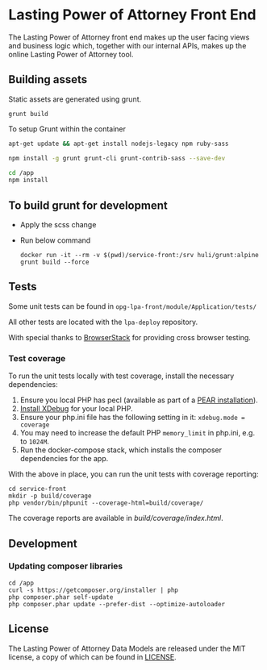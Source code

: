 # Lasting Power of Attorney Front End

The Lasting Power of Attorney front end makes up the user facing views and business logic which, together with our internal APIs, makes up the online Lasting Power of Attorney tool.

## Building assets

Static assets are generated using grunt.

`grunt build`

To setup Grunt within the container
```bash
apt-get update && apt-get install nodejs-legacy npm ruby-sass

npm install -g grunt grunt-cli grunt-contrib-sass --save-dev

cd /app
npm install

```

## To build grunt for development
- Apply the scss change
- Run below command

    ```docker run -it --rm -v $(pwd)/service-front:/srv huli/grunt:alpine grunt build --force```

## Tests

Some unit tests can be found in `opg-lpa-front/module/Application/tests/`

All other tests are located with the `lpa-deploy` repository.

With special thanks to [BrowserStack](https://www.browserstack.com) for providing cross browser testing.

### Test coverage

To run the unit tests locally with test coverage, install the necessary dependencies:

1. Ensure you local PHP has pecl (available as part of a [PEAR installation](https://pear.php.net/)).
1. [Install XDebug](https://xdebug.org/docs/install) for your local PHP.
2. Ensure your php.ini file has the following setting in it: `xdebug.mode = coverage`
3. You may need to increase the default PHP `memory_limit` in php.ini, e.g. to `1024M`.
4. Run the docker-compose stack, which installs the composer dependencies for the app.

With the above in place, you can run the unit tests with coverage reporting:

```
cd service-front
mkdir -p build/coverage
php vendor/bin/phpunit --coverage-html=build/coverage/
```

The coverage reports are available in *build/coverage/index.html*.

## Development

### Updating composer libraries

    cd /app
    curl -s https://getcomposer.org/installer | php
    php composer.phar self-update
    php composer.phar update --prefer-dist --optimize-autoloader

## License

The Lasting Power of Attorney Data Models are released under the MIT license, a copy of which can be found in [LICENSE](LICENSE).

